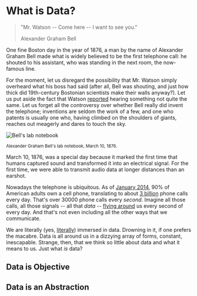 # What is Data?

> "Mr. Watson -- Come here -- I want to see you."
> <footer>Alexander Graham Bell</footer>

One fine Boston day in the year of 1876, a man by the name of Alexander Graham Bell made what is widely believed to be the first telephone call: he shouted to his assistant, who was standing in the next room, the now-famous line.

For the moment, let us disregard the possibility that Mr. Watson simply overheard what his boss had said (after all, Bell was shouting, and just how thick did 19th-century Bostonian scientists make their walls anyway?). Let us put aside the fact that Watson [reported](http://www.wired.com/2011/03/0310bell-invents-telephone-mr-watson-come-here/) hearing something not quite the same. Let us forget all the controversy over whether Bell really did invent the telephone; inventions are seldom the work of a few, and one who patents is usually one who, having climbed on the shoulders of giants, reaches out meagerly and dares to touch the sky.

![Bell's lab notebook](http://www.loc.gov/exhibits/treasures/images/85b/at0085bp0040_0041.jpg)

<small>Alexander Graham Bell's lab notebook, March 10, 1876.</small>

March 10, 1876, was a special day because it marked the first time that humans captured sound and transformed it into an electrical signal. For the first time, we were able to transmit audio data at longer distances than an earshot.

Nowadays the telephone is ubiquitous. As of [January 2014](http://www.pewinternet.org/fact-sheets/mobile-technology-fact-sheet/), 90% of American adults own a cell phone, translating to about [3 billion](http://www.texasinsider.org/3-billion-phone-calls-made-in-us-every-day/) phone calls every day. That's over 30000 phone calls every *second*. Imagine all those calls, all those signals -- all that *data* -- [flying around](http://www.telcomhistory.org/vm/scienceLongDistance.shtml) us every second of every day. And that's not even including all the other ways that we communicate.

We are literally (yes, [literally](http://theoatmeal.com/comics/literally)) immersed in data. Drowning in it, if one prefers the macabre. Data is all around us in a dizzying array of forms, constant, inescapable. Strange, then, that we think so little about data and what it means to us. Just what *is* data?


## Data is Objective

<!--"Big bird" example. What qualifies as "big"? In this case the data is "big" and it is describing "bird". However if the data is "big bird" as a whole, then it is a string (or a proper name, in the case of Big Bird).-->

## Data is an Abstraction

<!--Money example. We use money to buy material things. Before money, we traded. Money was an abstraction for material worth, a way of storing information about how much a person "owned". Abstractions can be compounded, which is why we now have digital currency, etc.-->
